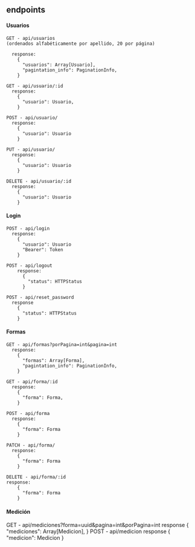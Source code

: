 ## endpoints

#### Usuarios

```
GET - api/usuarios
(ordenados alfabéticamente por apellido, 20 por página)

  response:
    {
      "usuarios": Array[Usuario],
      "pagintation_info": PaginationInfo,
    }

GET - api/usuario/:id
  response:
    {
      "usuario": Usuario,
    }

POST - api/usuario/
  response: 
    {
      "usuario": Usuario
    }

PUT - api/usuario/
  response: 
    {
      "usuario": Usuario
    }

DELETE - api/usuario/:id
  response:
    {
      "usuario": Usuario
    }

```


#### Login

```
POST - api/login
  response:
    {
      "usuario": Usuario
      "Bearer": Token
    }

POST - api/logout
    response:
      {
        "status": HTTPStatus
      }

POST - api/reset_password
  response
    {
      "status": HTTPStatus
    }
```


#### Formas

```
GET - api/formas?porPagina=int&pagina=int
  response:
    {
      "formas": Array[Forma],
      "pagintation_info": PaginationInfo,
    }

GET - api/forma/:id
  response:
    {
      "forma": Forma,
    }

POST - api/forma
  response:
    {
      "forma": Forma
    }

PATCH - api/forma/
  response:
    {
      "forma": Forma
    }

DELETE - api/forma/:id
response:
    {
      "forma": Forma
    }
```

#### Medición

GET - api/mediciones?forma=uuid&pagina=int&porPagina=int  response    {      "mediciones": Array[Medicion],    }
POST - api/medicion  response    {      "medicion": Medicion    }
